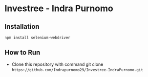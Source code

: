 # Investree - Indra Purnomo

## Installation

`npm install selenium-webdriver`

## How to Run

- Clone this repository with command git clone `https://github.com/Indrapurnomo29/Investree-IndraPurnomo.git`

